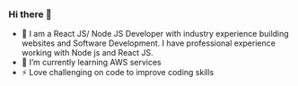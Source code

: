 ### Hi there 👋


- 🔭 I am a React JS/ Node JS Developer with industry experience building websites and Software Development. I have professional experience working with Node js and React JS. 
- 🌱 I’m currently learning AWS services
- ⚡ Love challenging on code to improve coding skills 

<!--
**Elvin2019/Elvin2019** is a ✨ _special_ ✨ repository because its `README.md` (this file) appears on your GitHub profile.

Here are some ideas to get you started:

- 🔭 I’m currently working on ...
- 🌱 I’m currently learning ...
- 👯 I’m looking to collaborate on ...
- 🤔 I’m looking for help with ...
- 💬 Ask me about ...
- 📫 How to reach me: ...
- 😄 Pronouns: ...
- ⚡ Fun fact: ...
-->
